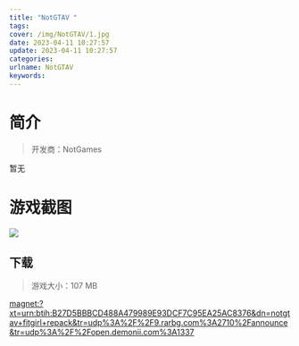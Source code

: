 ```yaml
---
title: "NotGTAV "
tags: 
cover: /img/NotGTAV/1.jpg
date: 2023-04-11 10:27:57
update: 2023-04-11 10:27:57
categories: 
urlname: NotGTAV
keywords: 
---
```

# 简介

> 开发商：NotGames

暂无

# 游戏截图

![](/img/NotGTAV/2.jpg)


## 下载

> 游戏大小：107 MB

[magnet:?xt=urn:btih:B27D5BBBCD488A479989E93DCF7C95EA25AC8376&amp;dn=notgtav+fitgirl+repack&amp;tr=udp%3A%2F%2F9.rarbg.com%3A2710%2Fannounce&amp;tr=udp%3A%2F%2Fopen.demonii.com%3A1337](magnet:?xt=urn:btih:B27D5BBBCD488A479989E93DCF7C95EA25AC8376&amp;dn=notgtav+fitgirl+repack&amp;tr=udp%3A%2F%2F9.rarbg.com%3A2710%2Fannounce&amp;tr=udp%3A%2F%2Fopen.demonii.com%3A1337)